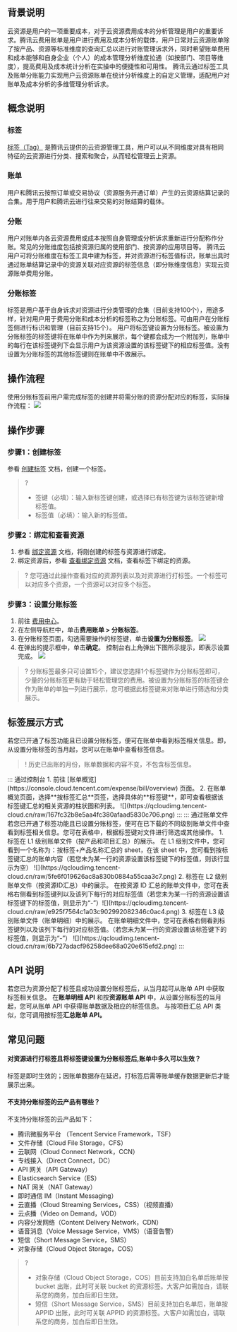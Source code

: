##  背景说明

云资源是用户的一项重要成本，对于云资源费用成本的分析管理是用户的重要诉求。腾讯云费用账单是用户进行费用及成本分析的载体，用户日常对云资源账单除了按产品、资源等标准维度的查询汇总以进行对账管理诉求外，同时希望账单费用和成本能够和自身企业（个人）的成本管理分析维度拉通（如按部门、项目等维度），提高费用及成本统计分析在实操中的便捷性和可用性。
腾讯云通过标签工具及账单分账能力实现用户云资源账单在统计分析维度上的自定义管理，适配用户对账单及成本分析的多维管理分析诉求。

## 概念说明

### 标签

[标签（Tag）](https://cloud.tencent.com/document/product/651) 是腾讯云提供的云资源管理工具，用户可以从不同维度对具有相同特征的云资源进行分类、搜索和聚合，从而轻松管理云上资源。

### 账单

用户和腾讯云按照订单或交易协议（资源服务开通订单）产生的云资源结算记录的合集。用于用户和腾讯云进行往来交易的对账结算的载体。

### 分账

用户对账单内各云资源费用或成本按照自身管理或分析诉求重新进行分配称作分账。常见的分账维度包括按资源归属的使用部门、按资源的应用项目等。
腾讯云用户可将分账维度在标签工具中建为标签，并对资源进行标签值标识，账单出具时通过账单结算记录中的资源关联对应资源的标签信息（即分账维度信息）实现云资源账单费用分账。

### 分账标签

标签是用户基于自身诉求对资源进行分类管理的合集（目前支持100个），用途多样，针对用户用于费用分账和成本分析的标签称之为分账标签。可由用户在分账标签侧进行标识和管理（目前支持15个）。
用户将标签键设置为分账标签。被设置为分账标签的标签键将在账单中作为列来展示，每个键都会成为一个附加列，账单中的每行在该标签键列下会显示用户为该资源设置的该标签键下的相应标签值。没有设置为分账标签的其他标签键则在账单中不做展示。

## 操作流程

使用分账标签前用户需完成标签的创建并将需分账的资源分配对应的标签，实际操作流程：
![](https://qcloudimg.tencent-cloud.cn/raw/0c04f49fdb3e6819c1b73772964f3941.png)

## 操作步骤

### 步骤1：创建标签

参看 [创建标签](https://cloud.tencent.com/document/product/651/56716) 文档，创建一个标签。
>?
> - 签键（必填）：输入新标签键创建，或选择已有标签键为该标签键新增标签值。
> -	标签值（必填）：输入新的标签值。
> 

### 步骤2：绑定和查看资源

1. 参看 [绑定资源](https://cloud.tencent.com/document/product/651/56717) 文档，将刚创建的标签与资源进行绑定。
2. 绑定资源后，参看 [查看绑定资源](https://cloud.tencent.com/document/product/651/56720) 文档，查看标签下绑定的资源。
>? 您可通过此操作查看对应的资源列表以及对资源进行打标签。一个标签可以对应多个资源，一个资源可以对应多个标签。
>

### 步骤3：设置分账标签

1. 前往 [费用中心](https://console.cloud.tencent.com/expense/overview)。
2. 在左侧导航栏中，单击**费用账单 > 分账标签**。
3. 在分账标签页面，勾选需要操作的标签键，单击**设置为分账标签**。
![](https://qcloudimg.tencent-cloud.cn/raw/255848a0718f38c1ecedeaf004b8bcf7.png)
4. 在弹出的提示框中，单击**确定**。
控制台右上角弹出下图所示提示，即表示设置完成。
![](https://qcloudimg.tencent-cloud.cn/raw/1c204107e3730237f6d7ee53163c5b16.png)
>? 分账标签最多只可设置15个，建议您选择1个标签键作为分账标签即可，少量的分账标签更有助于轻松管理您的费用。被设置为分账标签的标签键会作为账单的单独一列进行展示，您可根据此标签键来对账单进行筛选和分类展示。
>

## 标签展示方式

若您已开通了标签功能且已设置分账标签，便可在账单中看到标签相关信息。即，从设置分账标签的当月起，您可以在账单中查看标签信息。

>! 历史已出账的月份，账单数据和内容不变，不包含标签信息。
>
<dx-tabs>
::: 通过控制台
1. 前往 [账单概览](https://console.cloud.tencent.com/expense/bill/overview) 页面。
2. 在账单概览页面，选择**按标签汇总**页签，选择具体的**标签键**，即可查看根据该标签键汇总的相关资源的柱状图和列表。
![](https://qcloudimg.tencent-cloud.cn/raw/167fc32b8e5aa4fc380afaad5830c706.png)
:::
::: 通过账单文件
若您已开通了标签功能且已设置分账标签，便可在已下载的不同级别账单文件中查看到标签相关信息。您可在表格中，根据标签键对文件进行筛选或其他操作。
1.	标签在 L1 级别账单文件（按产品和项目汇总）的展示。
在 L1 级别文件中，您可看到一个名称为：按标签+产品名称汇总的 sheet，在该 sheet 中，您可看到按标签键汇总的账单内容（若您未为某一行的资源设置该标签键下的标签值，则该行显示为空）
![](https://qcloudimg.tencent-cloud.cn/raw/5fe6f019626ac8a830b0884a55caa3c7.png)
2.	标签在 L2 级别账单文件（按资源ID汇总）中的展示。
在按资源 ID 汇总的账单文件中，您可在表格右侧看到标签键列以及该列下每行的对应标签值（若您未为某一行的资源设置该标签键下的标签值，则显示为“-”）![](https://qcloudimg.tencent-cloud.cn/raw/e925f7564c1a03c902992082346c0ac4.png)
3.	标签在 L3 级别账单文件（账单明细）中的展示。
在账单明细文件中，您可在表格右侧看到标签键列以及该列下每行的对应标签值。（若您未为某一行的资源设置该标签键下的标签值，则显示为“-”）
![](https://qcloudimg.tencent-cloud.cn/raw/6b727adacf96258dee68a020e615efd2.png)
:::
</dx-tabs>


## API 说明

若您已为资源分配了标签且成功设置分账标签后，从当月起可从账单 API 中获取标签相关信息。
在**账单明细 API** 和按**资源账单 API** 中，从设置分账标签的当月起，您可从账单 API 中获得账单数据及相应的标签信息。
与按项目汇总 API 类似，您可调用按标签**汇总账单 API。**

## 常见问题

#### 对资源进行打标签且将标签键设置为分账标签后,账单中多久可以生效？

标签是即时生效的；因账单数据存在延迟，打标签后需等账单缓存数据更新后才能展示出来。

#### 不支持分账标签的云产品有哪些？

不支持分账标签的云产品如下：
-	腾讯微服务平台 （Tencent Service Framework，TSF）
-	文件存储（Cloud File Storage，CFS）
-	云联网（Cloud Connect Network，CCN）
-	专线接入（Direct Connect，DC）
-	API 网关（API Gateway）
-	Elasticsearch Service（ES）
-	NAT 网关（NAT Gateway）
-	即时通信 IM（Instant Messaging）
- 云直播（Cloud Streaming Services，CSS）（视频直播）
-	云点播（Video on Demand，VOD）
-	内容分发网络（Content Delivery Network，CDN）
-	语音消息（Voice Message Service，VMS）（语音告警）
-	短信（Short Message Service，SMS）
-	对象存储（Cloud Object Storage，COS）

>? 
> - 对象存储（Cloud Object Storage，COS）目前支持加白名单后账单按 bucket 出账，此时可关联 bucket 的资源标签。大客户如需加白，请联系您的商务，加白后即日生效。
> - 短信（Short Message Service，SMS）目前支持加白名单后，账单按 APPID 出账，此时可关联 APPID 的资源标签。大客户如需加白，请联系您的商务，加白后即日生效。
> 

